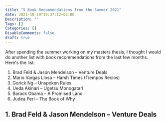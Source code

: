 ```yaml
---
title: "5 Book Recommendations from the Summer 2021"
date: 2021-10-10T19:37:12+02:00
Description: ""
Tags: []
Categories: []
DisableComments: false
draft: true
---
```


After spending the summer working on my masters thesis, I thought I would do another list with book recommendations from the last few months. Here's the list:

1. Brad Feld & Jason Mendelson – Venture Deals
2. Mario Vargas Llosa – Harsh Times (Tiempos Recios)
3.  Gorick Ng – Unspoken Rules 
4. Ueda Akinari – Ugetsu Monogatari 
5. Barack Obama – A Promised Land
6. Judea Perl – The Book of Why

## 1. Brad Feld & Jason Mendelson – Venture Deals

